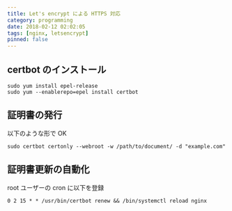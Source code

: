 ```yaml
---
title: Let's encrypt による HTTPS 対応
category: programming
date: 2018-02-12 02:02:05
tags: [nginx, letsencrypt]
pinned: false
---
```


## certbot のインストール

```
sudo yum install epel-release
sudo yum --enablerepo=epel install certbot
```

## 証明書の発行

以下のような形で OK

```
sudo certbot certonly --webroot -w /path/to/document/ -d "example.com"
```

## 証明書更新の自動化

root ユーザーの cron に以下を登録

```
0 2 15 * * /usr/bin/certbot renew && /bin/systemctl reload nginx
```
